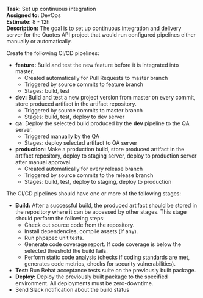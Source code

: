 
**Task:** Set up continuous integration  
**Assigned to:** DevOps  
**Estimate:** 8 - 12h  
**Description:** The goal is to set up continuous integration and delivery server for the Quotes API project
that would run configured pipelines either manually or automatically.   

Create the following CI/CD pipelines:
- **feature:** Build and test the new feature before it is integrated into master.
  - Created automatically for Pull Requests to master branch
  - Triggered by source commits to feature branch
  - Stages: build, test
- **dev:** Build and test a new project version from master on every commit, store produced artifact in the artifact repository.
  - Triggered by source commits to master branch
  - Stages: build, test, deploy to dev server
- **qa:** Deploy the selected build produced by the **dev** pipeline to the QA server.
  - Triggered manually by the QA
  - Stages: deploy selected artifact to QA server
- **production:** Make a production build, store produced artifact in the artifact repository, deploy to staging server,
deploy to production server after manual approval.
  - Created automatically for every release branch
  - Triggered by source commits to the release branch
  - Stages: build, test, deploy to staging, deploy to production

The CI/CD pipelines should have one or more of the following stages:
- **Build:** After a successful build, the produced artifact should be stored in the repository where it can be accessed by other stages. This stage should perform the following steps:
  - Check out source code from the repository.
  - Install dependencies, compile assets (if any).
  - Run phpspec unit tests.
  - Generate code coverage report. If code coverage is below the selected threshold the build fails.
  - Perform static code analysis (checks if coding standards are met, generates code metrics, checks for security vulnerabilities).
- **Test:** Run Behat acceptance tests suite on the previously built package.
- **Deploy:** Deploy the previously built package to the specified environment. All deployments must be zero-downtime.
- Send Slack notification about the build status

